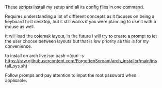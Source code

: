 These scripts install my setup and all its config files in one command.

Requires understanding a lot of different concepts as it focuses on being a keyboard first desktop,
but it still works if you were planning to use it with a mouse as well. 

It will load the colemak layout, in the future I will try to create a prompt to let the user choose between layouts but that is low priority as this is for my convenience.

to install on arch live iso:
bash <(curl -s https://raw.githubusercontent.com/ForgottenScream/arch_installer/main/install_sys.sh)

Follow promps and pay attention to input the root password when applicable.
